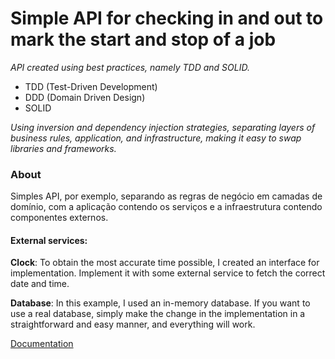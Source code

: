# Simple API for checking in and out to mark the start and stop of a job

_API created using best practices, namely TDD and SOLID._

- TDD (Test-Driven Development)
- DDD (Domain Driven Design)
- SOLID

_Using inversion and dependency injection strategies, separating layers of business rules, application, and infrastructure, making it easy to swap libraries and frameworks._

### About

Simples API, por exemplo, separando as regras de negócio em camadas de domínio, com a aplicação contendo os serviços e a infraestrutura contendo componentes externos.

#### External services:

**Clock**: To obtain the most accurate time possible, I created an interface for implementation. Implement it with some external service to fetch the correct date and time.

**Database**: In this example, I used an in-memory database. If you want to use a real database, simply make the change in the implementation in a straightforward and easy manner, and everything will work.

<a href='https://github.com/lucas-marquisio/api-best-pratice/blob/main/documentation.md'>Documentation</a>
